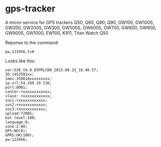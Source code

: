# gps-tracker

A micro-service for GPS trackers Q50, Q60, 
Q80, Q90, GW100, GW100S, GW200, GW200S, GW300, GW500S, 
GW600S, GW700, GW800, GW900, GW900S, GW1000, EW100, K911, 
Titan Watch Q50

Reponse to the command:

    pw,123456,ts#
    
Looks like this:

    ver:G36_V4.0_DSPRLCD0_2015.08.15_18.40.57;
    ID:1452592xx;
    imei:359614xxxxxxxxx;
    ip_url:54.169.10.136;
    port:8001;
    center:+xxxxxxxxxxxx;
    slave: +xxxxxxxxxxxx;
    sos1:+xxxxxxxxxxxx;
    sos2:+xxxxxxxxxxxx;
    sos3:+xxxxxxxxxxxx;
    upload:7200S;
    bat level:100;
    language:0;
    zone:2.00;
    GPS:NO(0);
    GPRS:OK(100);
    pw:123456;
